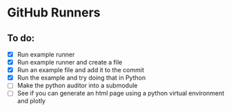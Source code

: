 # GitHub Runners

## To do:
- [x] Run example runner
- [x] Run example runner and create a file
- [x] Run an example file and add it to the commit
- [x] Run the example and try doing that in Python
- [ ] Make the python auditor into a submodule
- [ ] See if you can generate an html page using a python virtual environment and plotly
